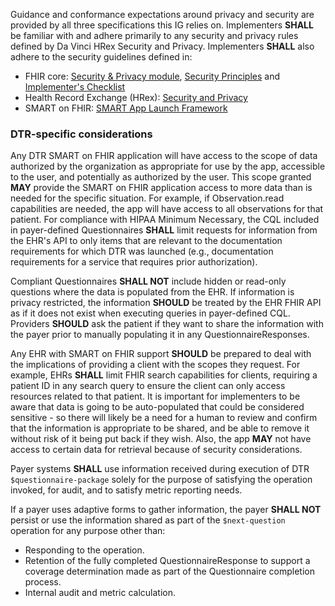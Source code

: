 Guidance and conformance expectations around privacy and security are provided by all three specifications this IG relies on. Implementers **SHALL** be familiar with and adhere primarily to any security and privacy rules defined by Da Vinci HRex Security and Privacy.
Implementers **SHALL** also adhere to the security guidelines defined in:
* FHIR core: [Security & Privacy module](http://hl7.org/fhir/R4/secpriv-module.html), [Security Principles](http://hl7.org/fhir/R4/security.html) and [Implementer's Checklist](http://hl7.org/fhir/R4/safety.html)
* Health Record Exchange (HRex): [Security and Privacy](https://build.fhir.org/ig/HL7/davinci-ehrx/security.html)
* SMART on FHIR: [SMART App Launch Framework](https://www.hl7.org/fhir/smart-app-launch/)

### DTR-specific considerations
Any DTR SMART on FHIR application will have access to the scope of data authorized by the organization as appropriate for use by the app, accessible to the user, and potentially as authorized by the user. This scope granted **MAY** provide the SMART on FHIR application access to more data than is needed for the specific situation. For example, if Observation.read capabilities are needed, the app will have access to all observations for that patient. For compliance with HIPAA Minimum Necessary, the CQL included in payer-defined Questionnaires **SHALL** limit requests for information from the EHR's API to only items that are relevant to the documentation requirements for which DTR was launched (e.g., documentation requirements for a service that requires prior authorization).

Compliant Questionnaires **SHALL NOT** include hidden or read-only questions where the data is populated from the EHR. If information is privacy restricted, the information **SHOULD** be treated by the EHR FHIR API as if it does not exist when executing queries in payer-defined CQL. Providers **SHOULD** ask the patient if they want to share the information with the payer prior to manually populating it in any QuestionnaireResponses.

Any EHR with SMART on FHIR support **SHOULD** be prepared to deal with the implications of providing a client with the scopes they request. For example, EHRs **SHALL** limit FHIR search capabilities for clients, requiring a patient ID in any search query to ensure the client can only access resources related to that patient.  It is important for implementers to be aware that data is going to be auto-populated that could be considered sensitive - so there will likely be a need for a human to review and confirm that the information is appropriate to be shared, and be able to remove it without risk of it being put back if they wish. Also, the app **MAY** not have access to certain data for retrieval because of security considerations.

Payer systems **SHALL** use information received during execution of DTR `$questionnaire-package` solely for the purpose of satisfying the operation invoked, for audit, and to satisfy metric reporting needs.

If a payer uses adaptive forms to gather information, the payer **SHALL NOT** persist or use the information shared as part of the `$next-question` operation for any purpose other than:
* Responding to the operation.
* Retention of the fully completed QuestionnaireResponse to support a coverage determination made as part of the Questionnaire completion process.
* Internal audit and metric calculation.
